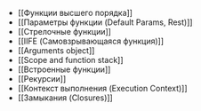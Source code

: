 - [[Функции высшего порядка]]
- [[Параметры функции (Default Params, Rest)]]
- [[Стрелочные функции]]
- [[IIFE (Самовзрывающаяся функция)]]
- [[Arguments object]]
- [[Scope and function stack]]
- [[Встроенные функции]]
- [[Рекурсии]]
- [[Контекст выполнения (Execution Context)]]
- [[Замыкания (Closures)]]

